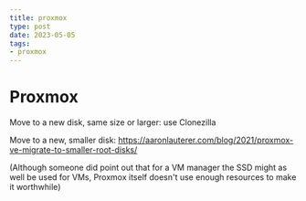 ```yaml
---
title: proxmox
type: post
date: 2023-05-05
tags: 
- proxmox
---
```


# Proxmox

Move to a new disk, same size or larger: use Clonezilla

Move to a new, smaller disk: https://aaronlauterer.com/blog/2021/proxmox-ve-migrate-to-smaller-root-disks/

(Although someone did point out that for a VM manager the SSD might as well be used for VMs, Proxmox itself doesn't use enough resources to make it worthwhile)
